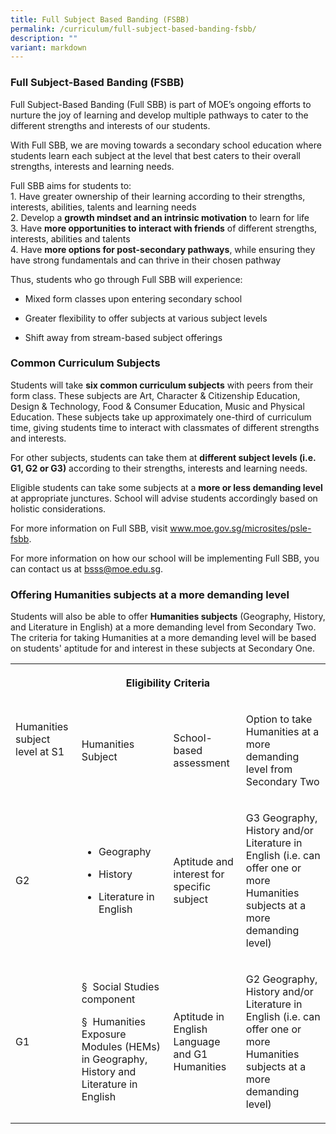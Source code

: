 ```yaml
---
title: Full Subject Based Banding (FSBB)
permalink: /curriculum/full-subject-based-banding-fsbb/
description: ""
variant: markdown
---
```

<h3>Full Subject-Based Banding (FSBB)</h3><p>Full Subject-Based Banding (Full SBB) is part of MOE’s ongoing efforts to nurture the joy of learning and develop multiple pathways to cater to the different strengths and interests of our students.</p><p>With Full SBB, we are moving towards a secondary school education where students learn each subject at the level that best caters to their overall strengths, interests and learning needs.</p><p>Full SBB aims for students to: <br>1. Have greater ownership of their learning according to their strengths, interests, abilities, talents and learning needs <br>2. Develop a <strong>growth mindset and an intrinsic motivation</strong> to learn for life <br>3. Have <strong>more opportunities to interact with friends</strong> of different strengths, interests, abilities and talents <br>4. Have <strong>more options for post-secondary pathways</strong>, while ensuring they have strong fundamentals and can thrive in their chosen pathway</p><p>Thus, students who go through Full SBB will experience:</p><ul data-tight="true" class="tight"><li><p>Mixed form classes upon entering secondary school</p></li><li><p>Greater flexibility to offer subjects at various subject levels</p></li><li><p>Shift away from stream-based subject offerings</p></li></ul><h3><strong>Common Curriculum Subjects</strong></h3><p>Students will take <strong>six common curriculum subjects</strong> with peers from their form class. These subjects are Art, Character &amp; Citizenship Education, Design &amp; Technology, Food &amp; Consumer Education, Music and Physical Education. These subjects take up approximately one-third of curriculum time, giving students time to interact with classmates of different strengths and interests.</p><p>For other subjects, students can take them at <strong>different subject levels (i.e. G1, G2 or G3)</strong> according to their strengths, interests and learning needs.</p><p>Eligible students can take some subjects at a <strong>more or less demanding level</strong> at appropriate junctures. School will advise students accordingly based on holistic considerations.</p><p>For more information on Full SBB, visit&nbsp;<a href="https://www.moe.gov.sg/microsites/psle-fsbb/index.html" rel="noopener noreferrer nofollow" target="_blank">www.moe.gov.sg/microsites/psle-fsbb</a>. <br></p><p>For more information on how our school will be implementing Full SBB, you can contact us at <a href="bsss@moe.edu.sg" rel="noopener noreferrer nofollow" target="_blank">bsss@moe.edu.sg</a>.</p><p></p><h3>Offering Humanities subjects at a more demanding level</h3><p>Students will also be able to offer <strong>Humanities subjects</strong> (Geography, History, and Literature in English) at a more demanding level from Secondary Two. The criteria for taking Humanities at a more demanding level will be based on students' aptitude for and interest in these subjects at Secondary One.</p>

<table><tbody><tr><th rowspan="1" colspan="4"><p>Eligibility Criteria</p></th></tr>
<tr><td rowspan="1" colspan="1"><p>Humanities subject level at S1</p><p>&nbsp;</p></td><td rowspan="1" colspan="1"><p>Humanities Subject</p></td><td rowspan="1" colspan="1"><p>School-based assessment</p></td><td rowspan="1" colspan="1"><p>Option to take Humanities at a more demanding level from Secondary Two</p></td></tr><tr><td rowspan="1" colspan="1"><p>G2</p></td><td rowspan="1" colspan="1"><ul data-tight="true" class="tight"><li><p>Geography</p></li><li><p>History</p></li><li><p>Literature in English</p></li></ul></td><td rowspan="1" colspan="1"><p>Aptitude and interest for specific subject</p></td><td rowspan="1" colspan="1"><p>G3 Geography, History and/or Literature in English (i.e. can offer one or more Humanities subjects at a more demanding level)</p></td></tr><tr><td rowspan="1" colspan="1"><p>G1</p></td><td rowspan="1" colspan="1"><p>§&nbsp; Social Studies component</p><p>§&nbsp; Humanities Exposure Modules (HEMs) in Geography, History and Literature in English</p></td><td rowspan="1" colspan="1"><p>Aptitude in English Language and G1 Humanities</p></td><td rowspan="1" colspan="1"><p>G2 Geography, History and/or Literature in English (i.e. can offer one or more Humanities subjects at a more demanding level)</p></td></tr></tbody></table><p></p>